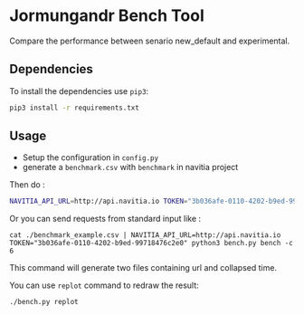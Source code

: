 Jormungandr Bench Tool
==============

Compare the performance between senario new_default and experimental.

## Dependencies

To install the dependencies use `pip3`:

```bash
pip3 install -r requirements.txt
````

## Usage

* Setup the configuration in `config.py`
* generate a `benchmark.csv` with `benchmark` in navitia project

Then do :

```bash
NAVITIA_API_URL=http://api.navitia.io TOKEN="3b036afe-0110-4202-b9ed-99718476c2e0" python3 bench.py bench -i ./benchmark_example.csv -c 6
```

Or you can send requests from standard input like :
```
cat ./benchmark_example.csv | NAVITIA_API_URL=http://api.navitia.io TOKEN="3b036afe-0110-4202-b9ed-99718476c2e0" python3 bench.py bench -c 6
```
This command will generate two files containing url and collapsed time.

You can use `replot` command to redraw the result:

```bash
./bench.py replot
```



